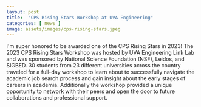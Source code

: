 ```yaml
---
layout: post
title:  "CPS Rising Stars Workshop at UVA Engineering"
categories: [ news ]
image: assets/images/cps-rising-stars.jpeg
---
```

I'm super honored to be awarded one of the CPS Rising Stars in 2023! The 2023 CPS Rising Stars Workshop was hosted by UVA Engineering Link Lab and was sponsored by National Science Foundation (NSF), Leidos, and SIGBED. 30 students from 23 different universities across the country traveled for a full-day workshop to learn about to successfully navigate the academic job search process and gain insight about the early stages of careers in academia. Additionally the workshop provided a unique opportunity to network with their peers and open the door to future collaborations and professional support. 
